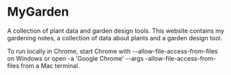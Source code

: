 # MyGarden
A collection of plant data and garden design tools.
This website contains my gardening notes, a collection of data about plants and a garden design tool.

To run locally in Chrome, start Chrome with --allow-file-access-from-files on Windows or open -a 'Google Chrome' --args -allow-file-access-from-files from a Mac terminal.
